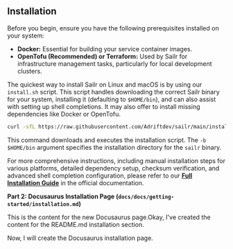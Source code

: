 ## Installation

Before you begin, ensure you have the following prerequisites installed on your system:

*   **Docker:** Essential for building your service container images.
*   **OpenTofu (Recommended) or Terraform:** Used by Sailr for infrastructure management tasks, particularly for local development clusters.

The quickest way to install Sailr on Linux and macOS is by using our `install.sh` script. This script handles downloading the correct Sailr binary for your system, installing it (defaulting to `$HOME/bin`), and can also assist with setting up shell completions. It may also offer to install missing dependencies like Docker or OpenTofu.

```bash
curl -sfL https://raw.githubusercontent.com/Adriftdev/sailr/main/install.sh | sh -s -- -b $HOME/bin
```

This command downloads and executes the installation script. The `-b $HOME/bin` argument specifies the installation directory for the `sailr` binary.

For more comprehensive instructions, including manual installation steps for various platforms, detailed dependency setup, checksum verification, and advanced shell completion configuration, please refer to our **[Full Installation Guide](docs/docs/getting-started/installation.md)** in the official documentation.

**Part 2: Docusaurus Installation Page (`docs/docs/getting-started/installation.md`)**

This is the content for the new Docusaurus page.Okay, I've created the content for the README.md installation section.

Now, I will create the Docusaurus installation page.
